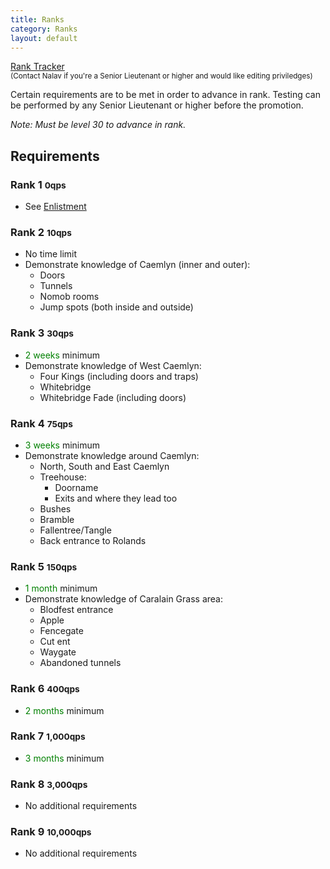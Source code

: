 ```yaml
---
title: Ranks
category: Ranks
layout: default
---
```


[Rank Tracker](https://docs.google.com/spreadsheet/ccc?key=0AqbRkNNvr2HRdF8wZFExUVpDNS1MdGI0SFlSaDA3UGc#gid=0)  
<small>(Contact Nalav if you're a Senior Lieutenant or higher and would like editing priviledges)</small>

Certain requirements are to be met in order to advance in rank. Testing can be
performed by any Senior Lieutenant or higher before the promotion.

_Note: Must be level 30 to advance in rank._

## Requirements

### Rank 1 <small>0qps</small>

*  See [Enlistment](/enlistment)

### Rank 2 <small>10qps</small>

*  No time limit
*  Demonstrate knowledge of Caemlyn (inner and outer):
   *  Doors
   *  Tunnels
   *  Nomob rooms
   *  Jump spots (both inside and outside)

### Rank 3 <small>30qps</small>

*  <span style="color: green">2 weeks</span> minimum
*  Demonstrate knowledge of West Caemlyn:
   *  Four Kings (including doors and traps)
   *  Whitebridge
   *  Whitebridge Fade (including doors)

### Rank 4 <small>75qps</small>

*  <span style="color: green">3 weeks</span> minimum
*  Demonstrate knowledge around Caemlyn:
   *  North, South and East Caemlyn
   *  Treehouse:
      *  Doorname
      *  Exits and where they lead too
   *  Bushes
   *  Bramble
   *  Fallentree/Tangle
   *  Back entrance to Rolands

### Rank 5 <small>150qps</small>

*  <span style="color: green">1 month</span> minimum
*  Demonstrate knowledge of Caralain Grass area:
   *  Blodfest entrance
   *  Apple
   *  Fencegate
   *  Cut ent
   *  Waygate
   *  Abandoned tunnels

### Rank 6 <small>400qps</small>

*  <span style="color: green">2 months</span> minimum

### Rank 7 <small>1,000qps</small>

*  <span style="color: green">3 months</span> minimum

### Rank 8 <small>3,000qps</small>

*  No additional requirements

### Rank 9 <small>10,000qps</small>

*  No additional requirements


